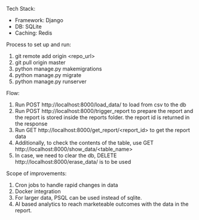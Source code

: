 Tech Stack:
- Framework: Django
- DB: SQLite
- Caching: Redis

Process to set up and run:
1. git remote add origin <repo_url>
2. git pull origin master
3. python manage.py makemigrations
4. python manage.py migrate
5. python manage.py runserver

Flow:
1. Run POST http://localhost:8000/load_data/ to load from csv to the db
2. Run POST http://localhost:8000/trigger_report to prepare the report and the report is stored inside the reports folder. the report id is returned in the response
3. Run GET http://localhost:8000/get_report/<report_id> to get the report data
4. Additionally, to check the contents of the table, use GET http://localhost:8000/show_data/<table_name> 
5. In case, we need to clear the db, DELETE http://localhost:8000/erase_data/ is to be used

Scope of improvements:
1. Cron jobs to handle rapid changes in data
2. Docker integration
3. For larger data, PSQL can be used instead of sqlite.
4. AI based analytics to reach marketeable outcomes with the data in the report.
